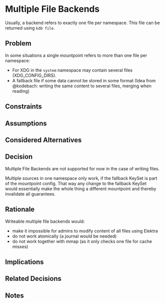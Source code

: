 # Multiple File Backends

Usually, a backend refers to exactly one file per namespace.
This file can be returned using `kdb file`.

## Problem

In some situations a single mountpoint refers to more than one file per namespace:

- For XDG in the `system` namespace may contain several files (XDG_CONFIG_DIRS).
- A fallback file if some data cannot be stored in some format (Idea from @kodebach:
  writing the same content to several files, merging when reading)

## Constraints

## Assumptions

## Considered Alternatives

## Decision

Multiple File Backends are not supported for now in the case of writing files.

Multiple sources in one namespace only work, if the fallback KeySet is
part of the mountpoint config. That way any change to the fallback
KeySet would essentially make the whole thing a different mountpoint
and thereby invalidate all guarantees.

## Rationale

Writeable multiple file backends would:

- make it impossible for admins to modify content of all files using Elektra
- do not work atomically (a journal would be needed)
- do not work together with mmap (as it only checks one file for cache misses)

## Implications

## Related Decisions

## Notes
